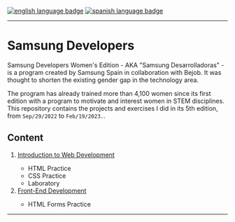 <a href="https://github.com/RossattiSM/Samsung-Developers/blob/main/README.md"><img src="https://img.shields.io/badge/lang-en-orange" alt="english language badge" /></a> <a href="https://github.com/RossattiSM/Samsung-Developers/blob/main/README.es.md"> <img src="https://img.shields.io/badge/lang-es-blue"  alt="spanish language badge" /> </a>
<hr>

# Samsung Developers

Samsung Developers Women's Edition - AKA "Samsung Desarrolladoras" - is a program created by Samsung Spain in collaboration with Bejob. It was thought to shorten the existing gender gap in the technology area.

The program has already trained more than 4,100 women since its first edition with a program to motivate and interest women in STEM disciplines. This repository contains the projects and exercises I did in its 5th edition, from ```Sep/29/2022``` to ```Feb/19/2023.```. 

## Content

<p align="center">
  <ol>
    <li> <a href=""> Introduction to Web Development </a> </li>
    <ul>
      <li> HTML Practice </li>
      <li> CSS Practice </li>
      <li> Laboratory </li>
    </ul>
    <li> <a href=""> Front-End Development </a> </li>
    <ul>
      <li> HTML Forms Practice </li>
    </ul>
 </ol>
</p>

<hr>
